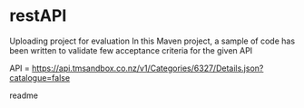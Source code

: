 # restAPI
Uploading project for evaluation
In this Maven project, a sample of code has been written to validate few acceptance criteria for the given API

API = https://api.tmsandbox.co.nz/v1/Categories/6327/Details.json?catalogue=false

<snippet>
  <content><![CDATA[
# restAcceptanceTest
Project description:
## Installation
TODO: Describe the installation process
## Usage
TODO: Write usage instructions
## Contributing
1. Fork it!
2. Create your feature branch: `git checkout -b my-new-feature`
3. Commit your changes: `git commit -am 'Add some feature'`
4. Push to the branch: `git push origin my-new-feature`
5. Submit a pull request :D
## History
TODO: Write history
## Credits
TODO: Write credits
## License
TODO: Write license
]]></content>
  <tabTrigger>readme</tabTrigger>
</snippet>
